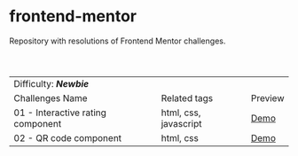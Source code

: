 # frontend-mentor
Repository with resolutions of Frontend Mentor challenges.

<table>
<header>
  <tr>
    <td colspan="4">Difficulty: <strong><em>Newbie</em></strong></td>
  </tr>
  <tr>
    <td>Challenges Name</td>
    <td>Related tags</td>
    <td>Preview</td>
  </tr>
</header>
<tr>
  <td>01 - Interactive rating component</td>
  <td>html, css, javascript</td>
  <td><a href="https://krossbr.github.io/frontend-mentor/01%20-%20Rating/index.html" target="_blank">Demo</a></td>
</tr>
<tr>
  <td>02 - QR code component</td>
  <td>html, css</td>
  <td><a href="https://krossbr.github.io/frontend-mentor/02%20-%20QR%20Code/index.html" target="_blank">Demo</a></td>
</tr>
</table>
